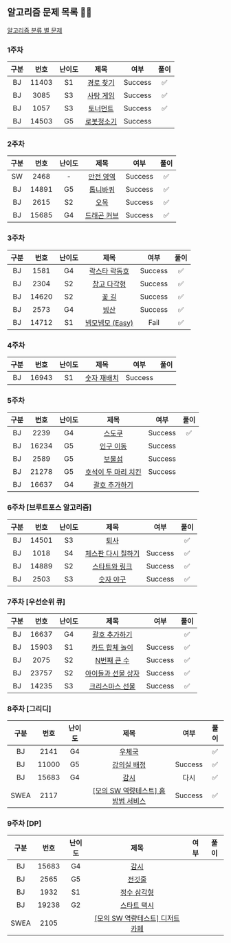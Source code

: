 ## 알고리즘 문제 목록 👾👾

<a href="https://www.acmicpc.net/problem/tags">알고리즘 분류 별 문제</a>

### 1주차
| 구분 | 번호 | 난이도 |   제목   | 여부 | 풀이 |
|:---:|:---:|:---:|:-----------------:|:---:|:---:|
| BJ | 11403 | S1  |    <a href="https://www.acmicpc.net/problem/11403">경로 찾기</a> | Success |  ✅  |
| BJ | 3085 | S3  |    <a href="https://www.acmicpc.net/problem/3085">사탕 게임</a> | Success |  ✅  |
| BJ | 1057 | S3  |    <a href="https://www.acmicpc.net/problem/1057">토너먼트</a> | Success |  ✅  |
| BJ | 14503 | G5 | <a href="https://www.acmicpc.net/problem/14503">로봇청소기</a> | Success | |
### 2주차
| 구분 | 번호 | 난이도 |   제목   | 여부 | 풀이 |
|:---:|:---:|:---:|:-----------------:|:---:|:---:|
| SW | 2468 | - | <a href="https://www.acmicpc.net/problem/2468">안전 영역</a> | Success | ✅ |
| BJ | 14891 | G5 | <a href="https://www.acmicpc.net/problem/14891">톱니바퀴</a> | Success | ✅ |
| BJ | 2615 | S2 | <a href = "https://www.acmicpc.net/problem/2615">오목</a> | Success | ✅ |
| BJ | 15685 | G4 | <a href="https://www.acmicpc.net/problem/15685">드래곤 커브</a> | Success | ✅ |
### 3주차
| 구분 | 번호 | 난이도 |   제목   | 여부 | 풀이 |
|:---:|:---:|:---:|:-----------------:|:---:|:---:|
| BJ | 1581 | G4 | <a href="https://www.acmicpc.net/problem/1581">락스타 락동호</a> | Success | ✅ |
| BJ | 2304 | S2 | <a href="https://www.acmicpc.net/problem/2304">창고 다각형</a> | Success | ✅ |
| BJ | 14620 | S2 | <a href="https://www.acmicpc.net/problem/14620">꽃 길</a> | Success | ✅ |
| BJ | 2573 | G4 | <a href="https://www.acmicpc.net/problem/2573">빙산</a> | Success | ✅ |
| BJ | 14712 | S1 | <a href="https://www.acmicpc.net/problem/14712">넴모넴모 (Easy)</a> | Fail | ✅ |

### 4주차
| 구분 | 번호 | 난이도 |   제목   | 여부 | 풀이 |
|:---:|:---:|:---:|:-----------------:|:---:|:---:|
| BJ | 16943 | S1 | <a href="https://www.acmicpc.net/problem/16943">숫자 재배치</a> | Success |  |

### 5주차
| 구분 | 번호 | 난이도 |   제목   | 여부 | 풀이 |
|:---:|:---:|:---:|:-----------------:|:---:|:---:|
| BJ | 2239 | G4 | <a href="https://www.acmicpc.net/problem/2239">스도쿠</a> | Success | ✅ |
| BJ | 16234 | G5 | <a href="https://www.acmicpc.net/problem/16234">인구 이동</a> | Success |  |
| BJ | 2589 | G5 | <a href="https://www.acmicpc.net/problem/2589">보물섬</a> | Success |  |
| BJ | 21278 | G5 | <a href="https://www.acmicpc.net/problem/21278">호석이 두 마리 치킨</a> | Success |  |
| BJ | 16637 | G4 | <a href="https://www.acmicpc.net/problem/16637">괄호 추가하기</a> |  |  |

### 6주차 [브루트포스 알고리즘]
| 구분 | 번호 | 난이도 |   제목   | 여부 | 풀이 |
|:---:|:---:|:---:|:-----------------:|:---:|:---:|
| BJ | 14501 | S3 | <a href="https://www.acmicpc.net/problem/14501">퇴사</a> |  | ✅ |
| BJ | 1018 | S4 | <a href="https://www.acmicpc.net/problem/1018">체스판 다시 칠하기</a> | Success | ✅ |
| BJ | 14889 | S2 | <a href="https://www.acmicpc.net/problem/14889">스타트와 링크</a> | Success | ✅ |
| BJ | 2503 | S3 | <a href="https://www.acmicpc.net/problem/2503">숫자 야구</a> | Success | ✅ |

### 7주차 [우선순위 큐]
| 구분 | 번호 | 난이도 |   제목   | 여부 | 풀이 |
|:---:|:---:|:---:|:-----------------:|:---:|:---:|
| BJ | 16637 | G4 | <a href="https://www.acmicpc.net/problem/16637">괄호 추가하기</a> |  | ✅ |
| BJ | 15903 | S1 | <a href="https://www.acmicpc.net/problem/15903">카드 합체 놀이</a> | Success | ✅ |
| BJ | 2075 | S2 | <a href="https://www.acmicpc.net/problem/2075">N번째 큰 수</a> | Success | ✅ |
| BJ | 23757 | S2 | <a href="https://www.acmicpc.net/problem/23757">아이들과 선물 상자</a> | Success | ✅ |
| BJ | 14235 | S3 | <a href="https://www.acmicpc.net/problem/14235">크리스마스 선물</a> | Success | ✅ |

### 8주차 [그리디]
| 구분 | 번호 | 난이도 |   제목   | 여부 | 풀이 |
|:---:|:---:|:---:|:-----------------:|:---:|:---:|
| BJ | 2141 | G4 | <a href="https://www.acmicpc.net/problem/2141">우체국</a> |  | ✅ |
| BJ | 11000 | G5 | <a href="https://www.acmicpc.net/problem/11000">강의실 배정</a> | Success | ✅ |
| BJ | 15683 | G4 | <a href="https://www.acmicpc.net/problem/15683">감시</a> | 다시 | ✅ |
| SWEA | 2117 |  | <a href="https://swexpertacademy.com/main/code/problem/problemDetail.do?contestProbId=AV5V61LqAf8DFAWu&">[모의 SW 역량테스트] 홈 방범 서비스</a> | Success | ✅ |

### 9주차 [DP]
| 구분 | 번호 | 난이도 |   제목   | 여부 | 풀이 |
|:---:|:---:|:---:|:-----------------:|:---:|:---:|
| BJ | 15683 | G4 | <a href="https://www.acmicpc.net/problem/15683">감시</a> |  |  |
| BJ | 2565 | G5 | <a href="https://www.acmicpc.net/problem/2565">전깃줄</a> |  |  |
| BJ | 1932 | S1 | <a href="https://www.acmicpc.net/problem/1932">정수 삼각형</a> |  |  |
| BJ | 19238 | G2 | <a href="https://www.acmicpc.net/problem/19238">스타트 택시</a> |  |  |
| SWEA | 2105 |  | <a href="https://swexpertacademy.com/main/code/problem/problemDetail.do?contestProbId=AV5VwAr6APYDFAWu">[모의 SW 역량테스트] 디저트 카페</a> |  |  |
